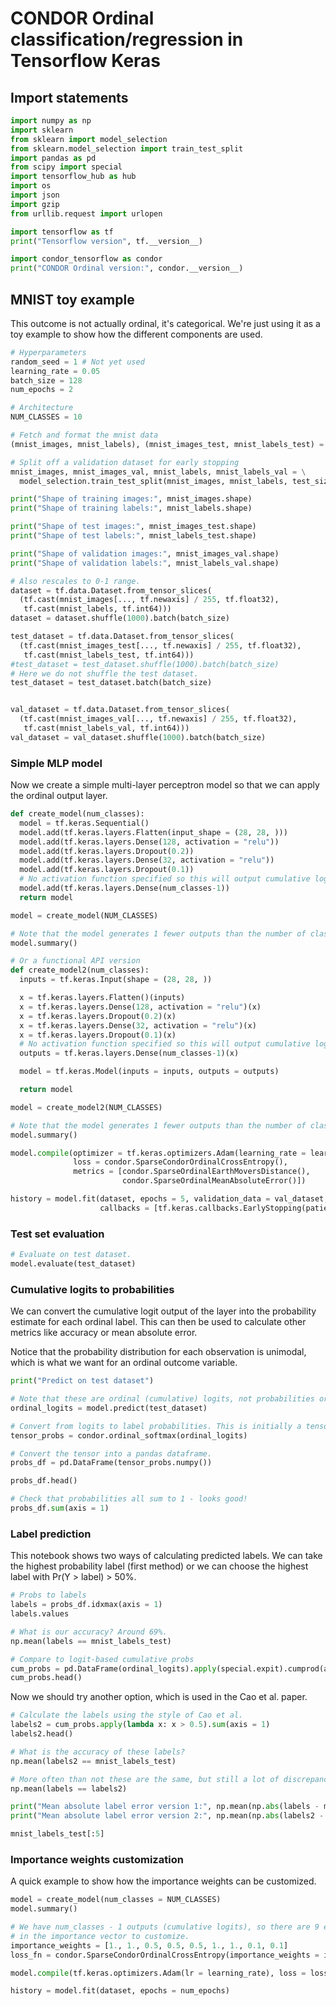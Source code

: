 # CONDOR Ordinal classification/regression in Tensorflow Keras 


## Import statements


```python
import numpy as np
import sklearn
from sklearn import model_selection
from sklearn.model_selection import train_test_split
import pandas as pd
from scipy import special
import tensorflow_hub as hub
import os
import json
import gzip
from urllib.request import urlopen

import tensorflow as tf
print("Tensorflow version", tf.__version__)

import condor_tensorflow as condor
print("CONDOR Ordinal version:", condor.__version__)
```

## MNIST toy example

This outcome is not actually ordinal, it's categorical. We're just using it as a toy example to show how the different components are used.


```python
# Hyperparameters
random_seed = 1 # Not yet used
learning_rate = 0.05
batch_size = 128
num_epochs = 2

# Architecture
NUM_CLASSES = 10
```


```python
# Fetch and format the mnist data
(mnist_images, mnist_labels), (mnist_images_test, mnist_labels_test) = tf.keras.datasets.mnist.load_data()

# Split off a validation dataset for early stopping
mnist_images, mnist_images_val, mnist_labels, mnist_labels_val = \
  model_selection.train_test_split(mnist_images, mnist_labels, test_size = 5000, random_state = 1)

print("Shape of training images:", mnist_images.shape)
print("Shape of training labels:", mnist_labels.shape)

print("Shape of test images:", mnist_images_test.shape)
print("Shape of test labels:", mnist_labels_test.shape)

print("Shape of validation images:", mnist_images_val.shape)
print("Shape of validation labels:", mnist_labels_val.shape)

# Also rescales to 0-1 range.
dataset = tf.data.Dataset.from_tensor_slices(
  (tf.cast(mnist_images[..., tf.newaxis] / 255, tf.float32),
   tf.cast(mnist_labels, tf.int64)))
dataset = dataset.shuffle(1000).batch(batch_size)

test_dataset = tf.data.Dataset.from_tensor_slices(
  (tf.cast(mnist_images_test[..., tf.newaxis] / 255, tf.float32),
   tf.cast(mnist_labels_test, tf.int64)))
#test_dataset = test_dataset.shuffle(1000).batch(batch_size)
# Here we do not shuffle the test dataset.
test_dataset = test_dataset.batch(batch_size)


val_dataset = tf.data.Dataset.from_tensor_slices(
  (tf.cast(mnist_images_val[..., tf.newaxis] / 255, tf.float32),
   tf.cast(mnist_labels_val, tf.int64)))
val_dataset = val_dataset.shuffle(1000).batch(batch_size)
```

### Simple MLP model



Now we create a simple multi-layer perceptron model so that we can apply the ordinal output layer.


```python
def create_model(num_classes):
  model = tf.keras.Sequential()
  model.add(tf.keras.layers.Flatten(input_shape = (28, 28, )))
  model.add(tf.keras.layers.Dense(128, activation = "relu"))
  model.add(tf.keras.layers.Dropout(0.2))
  model.add(tf.keras.layers.Dense(32, activation = "relu"))
  model.add(tf.keras.layers.Dropout(0.1))
  # No activation function specified so this will output cumulative logits.
  model.add(tf.keras.layers.Dense(num_classes-1))
  return model

model = create_model(NUM_CLASSES)

# Note that the model generates 1 fewer outputs than the number of classes. 
model.summary()
```


```python
# Or a functional API version
def create_model2(num_classes):
  inputs = tf.keras.Input(shape = (28, 28, ))

  x = tf.keras.layers.Flatten()(inputs)
  x = tf.keras.layers.Dense(128, activation = "relu")(x)
  x = tf.keras.layers.Dropout(0.2)(x)
  x = tf.keras.layers.Dense(32, activation = "relu")(x)
  x = tf.keras.layers.Dropout(0.1)(x)
  # No activation function specified so this will output cumulative logits.
  outputs = tf.keras.layers.Dense(num_classes-1)(x)

  model = tf.keras.Model(inputs = inputs, outputs = outputs)

  return model

model = create_model2(NUM_CLASSES)

# Note that the model generates 1 fewer outputs than the number of classes. 
model.summary()
```


```python
model.compile(optimizer = tf.keras.optimizers.Adam(learning_rate = learning_rate),
              loss = condor.SparseCondorOrdinalCrossEntropy(),
              metrics = [condor.SparseOrdinalEarthMoversDistance(),
                         condor.SparseOrdinalMeanAbsoluteError()])
```


```python
history = model.fit(dataset, epochs = 5, validation_data = val_dataset,
                    callbacks = [tf.keras.callbacks.EarlyStopping(patience = 3, restore_best_weights = True)])
```

### Test set evaluation


```python
# Evaluate on test dataset.
model.evaluate(test_dataset)
```

### Cumulative logits to probabilities

We can convert the cumulative logit output of the layer into the probability estimate for each ordinal label. This can then be used to calculate other metrics like accuracy or mean absolute error.

Notice that the probability distribution for each observation is unimodal, which is what we want for an ordinal outcome variable.


```python
print("Predict on test dataset")

# Note that these are ordinal (cumulative) logits, not probabilities or regular logits.
ordinal_logits = model.predict(test_dataset)

# Convert from logits to label probabilities. This is initially a tensorflow tensor.
tensor_probs = condor.ordinal_softmax(ordinal_logits)

# Convert the tensor into a pandas dataframe.
probs_df = pd.DataFrame(tensor_probs.numpy())

probs_df.head()
```


```python
# Check that probabilities all sum to 1 - looks good!
probs_df.sum(axis = 1)
```

### Label prediction

This notebook shows two ways of calculating predicted labels. We can take the highest probability label (first method) or we can choose the highest label with Pr(Y > label) > 50%.


```python
# Probs to labels
labels = probs_df.idxmax(axis = 1)
labels.values
```


```python
# What is our accuracy? Around 69%.
np.mean(labels == mnist_labels_test)
```


```python
# Compare to logit-based cumulative probs
cum_probs = pd.DataFrame(ordinal_logits).apply(special.expit).cumprod(axis=1)
cum_probs.head()
```

Now we should try another option, which is used in the Cao et al. paper.


```python
# Calculate the labels using the style of Cao et al.
labels2 = cum_probs.apply(lambda x: x > 0.5).sum(axis = 1)
labels2.head()
```


```python
# What is the accuracy of these labels? 
np.mean(labels2 == mnist_labels_test)
```


```python
# More often than not these are the same, but still a lot of discrepancy.
np.mean(labels == labels2)
```


```python
print("Mean absolute label error version 1:", np.mean(np.abs(labels - mnist_labels_test)))
print("Mean absolute label error version 2:", np.mean(np.abs(labels2 - mnist_labels_test)))
```


```python
mnist_labels_test[:5]
```

### Importance weights customization

A quick example to show how the importance weights can be customized. 


```python
model = create_model(num_classes = NUM_CLASSES)
model.summary()

# We have num_classes - 1 outputs (cumulative logits), so there are 9 elements
# in the importance vector to customize.
importance_weights = [1., 1., 0.5, 0.5, 0.5, 1., 1., 0.1, 0.1]
loss_fn = condor.SparseCondorOrdinalCrossEntropy(importance_weights = importance_weights)

model.compile(tf.keras.optimizers.Adam(lr = learning_rate), loss = loss_fn)
```


```python
history = model.fit(dataset, epochs = num_epochs)
```

